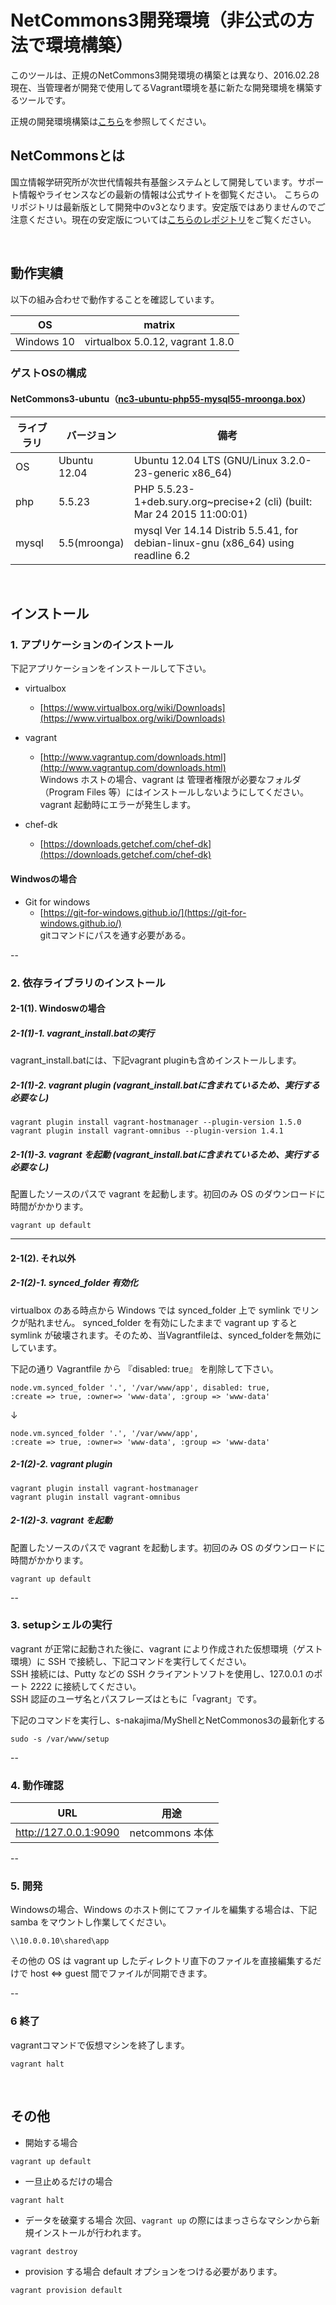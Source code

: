 NetCommons3開発環境（非公式の方法で環境構築）
=======

このツールは、正規のNetCommons3開発環境の構築とは異なり、2016.02.28現在、当管理者が開発で使用してるVagrant環境を基に新たな開発環境を構築するツールです。 

正規の開発環境構築は[こちら](https://github.com/NetCommons3/NetCommons3/blob/master/README.md)を参照してください。

## NetCommonsとは
国立情報学研究所が次世代情報共有基盤システムとして開発しています。サポート情報やライセンスなどの最新の情報は公式サイトを御覧ください。
こちらのリポジトリは最新版として開発中のv3となります。安定版ではありませんのでご注意ください。現在の安定版については[こちらのレポジトリ](https://github.com/netcommons)をご覧ください。

<br>


## 動作実績

以下の組み合わせで動作することを確認しています。

| OS           | matrix |
| ------------ | ------ |
| Windows 10  | virtualbox 5.0.12, vagrant 1.8.0 |

### ゲストOSの構成
#### NetCommons3-ubuntu（[nc3-ubuntu-php55-mysql55-mroonga.box](http://download.nakazii-co.jp/)）

| ライブラリ | バージョン | 備考
| ------------ | ------ | ------
| OS | Ubuntu 12.04 | Ubuntu 12.04 LTS (GNU/Linux 3.2.0-23-generic x86_64) 
| php | 5.5.23 | PHP 5.5.23-1+deb.sury.org~precise+2 (cli) (built: Mar 24 2015 11:00:01) 
| mysql | 5.5(mroonga) | mysql  Ver 14.14 Distrib 5.5.41, for debian-linux-gnu (x86_64) using readline 6.2

<br>


## インストール

### 1. アプリケーションのインストール
下記アプリケーションをインストールして下さい。

* virtualbox
  * [https://www.virtualbox.org/wiki/Downloads](https://www.virtualbox.org/wiki/Downloads)
* vagrant
  * [http://www.vagrantup.com/downloads.html](http://www.vagrantup.com/downloads.html)<br>
Windows ホストの場合、vagrant は 管理者権限が必要なフォルダ（Program Files 等）にはインストールしないようにしてください。vagrant 起動時にエラーが発生します。

* chef-dk
  * [https://downloads.getchef.com/chef-dk](https://downloads.getchef.com/chef-dk)

#### Windwosの場合
* Git for windows
  * [https://git-for-windows.github.io/](https://git-for-windows.github.io/)<br>
gitコマンドにパスを通す必要がある。

--

### 2. 依存ライブラリのインストール
#### 2-1(1). Windoswの場合
##### 2-1(1)-1. vagrant_install.batの実行
vagrant_install.batには、下記vagrant pluginも含めインストールします。

##### 2-1(1)-2. vagrant plugin (vagrant_install.batに含まれているため、実行する必要なし)
```
vagrant plugin install vagrant-hostmanager --plugin-version 1.5.0
vagrant plugin install vagrant-omnibus --plugin-version 1.4.1
```

##### 2-1(1)-3. vagrant を起動 (vagrant_install.batに含まれているため、実行する必要なし)
配置したソースのパスで vagrant を起動します。初回のみ OS のダウンロードに時間がかかります。

```
vagrant up default
```

---

#### 2-1(2). それ以外
##### 2-1(2)-1. synced_folder 有効化
virtualbox のある時点から Windows では synced_folder 上で symlink でリンクが貼れません。
synced_folder を有効にしたままで vagrant up すると symlink が破壊されます。そのため、当Vagrantfileは、synced_folderを無効にしています。

下記の通り Vagrantfile から 『disabled: true』 を削除して下さい。

```
node.vm.synced_folder '.', '/var/www/app', disabled: true,
:create => true, :owner=> 'www-data', :group => 'www-data'
```
↓
```
node.vm.synced_folder '.', '/var/www/app',
:create => true, :owner=> 'www-data', :group => 'www-data'
```

##### 2-1(2)-2. vagrant plugin
```
vagrant plugin install vagrant-hostmanager
vagrant plugin install vagrant-omnibus
```

##### 2-1(2)-3. vagrant を起動
配置したソースのパスで vagrant を起動します。初回のみ OS のダウンロードに時間がかかります。

```
vagrant up default
```

--

### 3. setupシェルの実行
vagrant が正常に起動された後に、vagrant により作成された仮想環境（ゲスト環境）に SSH で接続し、下記コマンドを実行してください。  
SSH 接続には、Putty などの SSH クライアントソフトを使用し、127.0.0.1 のポート 2222 に接続してください。  
SSH 認証のユーザ名とパスフレーズはともに「vagrant」です。

下記のコマンドを実行し、s-nakajima/MyShellとNetCommonos3の最新化する

```
sudo -s /var/www/setup
```

--

### 4. 動作確認

| URL                      | 用途                                 |
| ------------------------ | ------------------------------------ |
| http://127.0.0.1:9090    | netcommons 本体                      |

--

### 5. 開発
Windowsの場合、Windows のホスト側にてファイルを編集する場合は、下記 samba をマウントし作業してください。

```
\\10.0.0.10\shared\app
```

その他の OS は vagrant up したディレクトリ直下のファイルを直接編集するだけで host <=> guest 間でファイルが同期できます。

--

### 6 終了
vagrantコマンドで仮想マシンを終了します。

```
vagrant halt
```

<br>


## その他
* 開始する場合

```
vagrant up default
```

* 一旦止めるだけの場合

```
vagrant halt
```

* データを破棄する場合
次回、`vagrant up` の際にはまっさらなマシンから新規インストールが行われます。

```
vagrant destroy
```

* provision する場合
 default オプションをつける必要があります。

```
vagrant provision default
```
